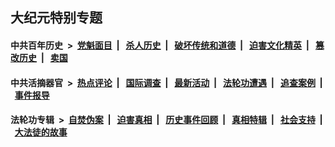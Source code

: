 ## 大纪元特别专题

#### 中共百年历史 &nbsp;>&nbsp; [党魁面目](indexes/nf1176107/README.md?08130430) &nbsp;| &nbsp; [杀人历史](indexes/nf1176106/README.md?08130430) &nbsp;| &nbsp; [破坏传统和道德](indexes/nf1176106/README.md?08130430) &nbsp;| &nbsp; [迫害文化精英](indexes/nf1176111/README.md?08130430) &nbsp;| &nbsp; [篡改历史](indexes/nf1176115/README.md?08130430) &nbsp;| &nbsp; [卖国](indexes/nf1176117/README.md?08130430) 

#### 中共活摘器官 &nbsp;>&nbsp; [热点评论](indexes/nf5879/README.md?08130430) &nbsp;| &nbsp; [国际调查](indexes/nf5947/README.md?08130430) &nbsp;| &nbsp; [最新活动](indexes/nf5883/README.md?08130430) &nbsp;| &nbsp; [法轮功遭遇](indexes/nf5881/README.md?08130430) &nbsp;| &nbsp; [追查案例](indexes/nf5880/README.md?08130430) &nbsp;| &nbsp; [事件报导](indexes/nf5877/README.md?08130430) 

#### 法轮功专辑 &nbsp;>&nbsp; [自焚伪案](indexes/nf5562/README.md?08130430) &nbsp;| &nbsp; [迫害真相](indexes/nf4379/README.md?08130430) &nbsp;| &nbsp; [历史事件回顾](indexes/nf5793/README.md?08130430) &nbsp;| &nbsp; [真相特辑](indexes/nf4389/README.md?08130430) &nbsp;| &nbsp; [社会支持](indexes/nf4386/README.md?08130430) &nbsp;| &nbsp; [大法徒的故事](indexes/nf1147481/README.md?08130430) 
